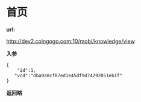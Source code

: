 # 首页 #

**url:**

http://dev2.coingogo.com:10/mobi/knowledge/view

**入参**

	{
		"id":1,
       "vcd":"dba9a8cf87ed1e45df9d74292051eb1f"
	}

**返回略**